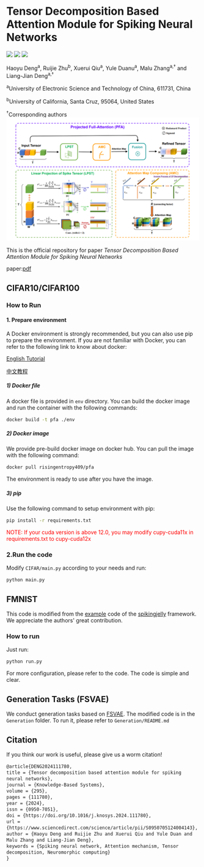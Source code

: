 # Tensor Decomposition Based Attention Module for Spiking Neural Networks
![](https://img.shields.io/badge/docker_image-√-green)
![](https://img.shields.io/badge/docker_file-√-green)
![](https://img.shields.io/badge/pip-√-green)

Haoyu Deng<sup>a</sup>, Ruijie Zhu<sup>b</sup>, Xuerui Qiu<sup>a</sup>, Yule Duanu<sup>a</sup>, Malu Zhang<sup>a,†</sup> and Liang-Jian Deng<sup>a,†</sup>

<sup>a</sup>University of Electronic Science and Technology of China, 611731, China

<sup>b</sup>University of California, Santa Cruz, 95064, United States

<sup>†</sup>Corresponding authors
![img.png](img.png)


This is the official repository for paper *Tensor Decomposition Based Attention Module for Spiking Neural Networks* 

paper:[pdf](https://arxiv.org/pdf/2310.14576.pdf)


## CIFAR10/CIFAR100
### How to Run

#### 1. Prepare environment
A Docker environment is strongly recommended, but you can also use pip to prepare the environment.
If you are not familiar with Docker, you can refer to the following link to know about docker:

[English Tutorial](https://towardsdatascience.com/build-and-run-a-docker-container-for-your-machine-learning-model-60209c2d7a7f)

[中文教程](https://zhuanlan.zhihu.com/p/31772428)
##### 1) Docker file
A docker file is provided in `env` directory. You can build the docker image and run the container with the following commands:

```bash
docker build -t pfa ./env
```

##### 2) Docker image
We provide pre-build docker image on docker hub. You can pull the image with the following command:

```bash
docker pull risingentropy409/pfa
```
The environment is ready to use after you have the image.

##### 3) pip
Use the following command to setup environment with pip:

```bash
pip install -r requirements.txt
```
<font color="red">NOTE: If your cuda version is above 12.0, you may modify cupy-cuda11x in requirements.txt to cupy-cuda12x</font>

### 2.Run the code
Modify `CIFAR/main.py` according to your needs and run:
```bash
python main.py
```

## FMNIST
This code is modified from the [example](https://github.com/fangwei123456/spikingjelly/blob/0.0.0.0.12/spikingjelly/clock_driven/examples/conv_fashion_mnist.py) code of the [spikingjelly](https://github.com/fangwei123456/spikingjelly/) framework. We appreciate the authors' great contribution.

### How to run

Just run:
```bash
python run.py
```

For more configuration, please refer to the code. The code is simple and clear.

## Generation Tasks (FSVAE)
We conduct generation tasks based on [FSVAE](https://github.com/kamata1729/FullySpikingVAE). The modified code is in the `Generation` folder. To run it, please refer to `Generation/README.md`

## Citation
If you think our work is useful, please give us a worm citation!
```
@article{DENG2024111780,
title = {Tensor decomposition based attention module for spiking neural networks},
journal = {Knowledge-Based Systems},
volume = {295},
pages = {111780},
year = {2024},
issn = {0950-7051},
doi = {https://doi.org/10.1016/j.knosys.2024.111780},
url = {https://www.sciencedirect.com/science/article/pii/S0950705124004143},
author = {Haoyu Deng and Ruijie Zhu and Xuerui Qiu and Yule Duan and Malu Zhang and Liang-Jian Deng},
keywords = {Spiking neural network, Attention mechanism, Tensor decomposition, Neuromorphic computing}
}
```
